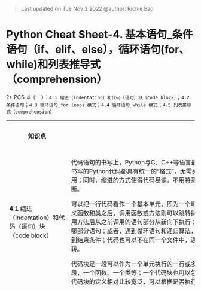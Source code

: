 > Last updated on Tue Nov 2 2022 @author: Richie Bao 

<style>
  code {
    white-space : pre-wrap !important;
    word-break: break-word;
  }
</style>

# Python Cheat Sheet-4. 基本语句_条件语句（if、elif、else），循环语句(for、 while)和列表推导式（comprehension）

<span style = "color:Teal;background-color:;font-size:20.0pt"></span>

?> PCS-4（&nbsp;&nbsp;&nbsp;&nbsp;）：`4.1 缩进（indentation）和代码（语句）块（code block）`；`4.2 条件语句`；`4.3 循环语句_for loops 模式`；`4.4 循环语句_while 模式`；`4.5 列表推导式（comprehension）`

<table style="width:100%">
<tr>
<th style="width:10%"> 知识点 </th>
<th style="width:30%"> 描述 </th>
<th style="width:30%"> 代码段 </th> 
<th style="width:20%"> 运算结果 </th>
<th style="width:10%"> 备注</th> 
</tr>

<tr>
<td> 

__4.1__ 缩进（indentation）和代码（语句）块（code block）

</td>
<td>

代码语句的书写上，Python与C、C++等语言最大的不同是Python强制缩进，这样的好处是任何人书写的Python代码都具有统一的“格式”，无需另行规定基本的代码书写规范，方便代码传播和复用；同时，缩进的方式使得代码易读，不用特意去寻找语句块结束的标志，通过段落就可以轻易判断。


可以把一行代码看作一个基本单元，即为一个可执行的语句。语句通常是从上至下逐行执行，当定义函数和类之后，调用函数或方法则可以跳转执行语句，但跳转后仍是从上至下执行语句，结束调用方法后从之前调用的语句部分从新向下执行；或者，遇到条件语句，需要根据条件判断将要执行哪部分语句；或者，遇到循环语句和递归算法，将从循环位置反复执行同一语句或语句块，直至遇到结束条件；代码也可以不在同一个文件中，通过调用其它文件中的代码，语句的执行顺序也会跳转。

代码块是一段可以作为一个单元执行的一行或多行语句（程序文本），例如一个条件或循环的代码段，一个函数、一个类等；一个代码块也可以包含其它代码块，或调用执行其它代码块，因此对于代码块的定义相对比较宽泛，可以根据是否执行了一个任务来确定，无关任务的大小。

</td>
<td>

</td>
<td>

</td>
<td>
</td>
</tr>

<tr>
<td> 

__4.2__ 条件语句

</td>
<td>

条件语句的基本语法如下：

```python
if test1:
    statement1
elif test2:
    statement2
elif test3:
    statement3
...
else:
    statements
```

同一条件代码块，`if`通常只用一次，`elif`可以执行0次或多次，`else`为不满足上述所有条件后，执行的语句，也可以不调用，但最好通过`else`表明其它情况如何处理。

下面应用了《漫画统计学》<sup>[1]</sup>“美味拉面畅销前50”上刊载的拉面馆的拉面价格数据，并将其存储在了`ranmen_price_lst`列表中。这里给了一个`input()`内置函数来在外部交互输入指令，这里的指令就是条件语句中的`test`部分，如果输入指令满足`if`或`elif`后的要求，则对应执行该语句缩进后的代码。如果都不满足则执行`else`后的语句，提示"Please enter the correct command:("。

> 数据分析时很少用到`input()`函数来外部输入参数值，而通常使用交互图表，一般选择，[tkinter](https://docs.python.org/3/library/tkinter.html) GUI（Graphical User Inteface）<sup>①</sup>工具包，[Plotly](https://plotly.com/python/#controls)<sup>②</sup>自定义控件，[Pygame](https://www.pygame.org/news)游戏编程模块<sup>③</sup>，[gradio](https://gradio.app/)<sup>④</sup>以Web界面演示机器学习模型等既有成熟完善的库来处理。

</td>
<td>

```python
import numpy as np
ranmen_price_lst=[700,850,600,650,980,750,500,890,880,700,890,720,680,650,790,670,680,900,880,720,850,700,780,850,750,
     80,590,650,580,750,800,550,750,700,600,800,800,880,790,790,780,600,690,680,650,890,930,650,777,700]

command=input("Enter your command('mean,std,max,min,median'):")

if command=='mean':
    print(np.mean(ranmen_price_lst))
elif command=='std':
    print(np.std(ranmen_price_lst))
elif command=='max':
    print(np.max(ranmen_price_lst))
elif command=='min':
    print(np.min(ranmen_price_lst))   
elif command=='median':
    print(np.median(ranmen_price_lst))
else:
    print("Please enter the correct command:(") 
```

</td>
<td>

Enter your command('mean,std,max,min,median'):

</td>
<td>
</td>
</tr>


<tr>
<td> 

</td>
<td>


* 嵌套条件语句（Nested if statements）

一个条件下可以再嵌套多个条件，例如下述代码外层条件语句是判断变量`price_x`值是否属于列表`ranmen_price_lst`，如果属于则打印该价格，并执行嵌套条件语句块，判断该值是否大于或者小于等于平均价格；回到外层条件，如果`price_x`值不属于列表`ranmen_price_lst`，则寻找最近值，这里使用了一个`lambda`匿名函数计算绝对值的功能，并将其作为`min(iterable, *[, default=obj, key=func])`函数的`key`参数值，即比较的是匿名函数所定义返回值（差值的绝对值）的最小值，并返回对应绝对值最小的价格列表中的值。打印该值，同时执行嵌套条件，与`if`下嵌套条件一样来判断大于或者小于等于价格均值。

</td>
<td>


```python
import numpy as np
ranmen_price_lst=[700,850,600,650,980,750,500,890,880,700,890,720,680,650,790,670,680,900,880,720,850,700,780,850,750,
     80,590,650,580,750,800,550,750,700,600,800,800,880,790,790,780,600,690,680,650,890,930,650,777,700]

price_x=200.68

abs_difference_func=lambda value:abs(value-price_x)
if price_x in ranmen_price_lst:
    print(price_x)
    if price_x>np.mean(ranmen_price_lst):
        print('The price is higher than the average price.')
    else:
        print('The price is lower than the average price.')    
else:
    print('%.3f is no in ranmen_price_lst.'%price_x)
    closest_value=min(ranmen_price_lst,key=abs_difference_func)
    print('the nearest value to %s is %s.'%(price_x,closest_value))
    # 定义了与if中同样的功能代码块，不过将price_X替换为closest_value
    price_mean=np.mean(ranmen_price_lst)
    if closest_value>price_mean:
        print('The price is higher than the average price.')
    else:
        print('The price is lower than the average price %s.'%price_mean)      
```

</td>
<td>

    200.680 is no in ranmen_price_lst.
    the nearest value to 200.68 is 80.
    The price is lower than the average price 729.34.

</td>
<td>
</td>
</tr>

<tr>
<td> 

</td>
<td>


\+ 尝试下定义函数的优势（下一PCS预热）

如果要重复比较不同值和不同列表值的关系，返回列表最近值，那么上述的代码使用起来不方便，还会很繁琐，也很难分享，不易被其它程序调用（代码复用），因此需要将这一功能代码块定义为函数形式。从下述转换为函数后的代码可以观察到几个需要注意的点：

1. 关于变量名和函数名的命名，可以发现下述的变量名并没有延续上一代码段定义的各类名称，这包括变量名、函数名，及参数名。因为该函数代码的主要功能是比较一个值和一个列表中的值的关系，给的数据不一定是拉面价格，因此函数中各个名称的定义应该尽量通用化，主要表述和反应定义函数所要解决的内容或问题；

2. 对于重复的代码段或变量，通常不会重复书写，例如上述代码中内层的两个判断与均值大小的条件语句块重复书写，因此将其定义为单独的匿名函数`comparisonOF2values`方便调用。也可以看到列表均值的计算`np.mean(ranmen_price_lst)`被书写了两次，可以将该计算语句放置于条件代码块之外赋值给单独变量名，之后只需要用该变量就可，避免重复较长语句的书写；

3. 函数内的打印语句文字，同变量名的定义一样应通用化。

</td>
<td>


```python
def value2values_comparison(x,lst):
    import numpy as np
    
    lst_mean=np.mean(lst)
    abs_difference_func=lambda value:abs(value-x)
    comparisonOF2values=lambda v1,v2:print('x is higher than the average %s of the list.'%lst_mean) if v1>v2 else print('x is lower than the average %s of the list.'%lst_mean)    
        
    if x in lst:
        print("%s in the given list."%x)
        comparisonOF2values(x,lst_mean)   
        return x
    else:
        print('%.3f is not in the list.'%x)
        closest_value=min(lst,key=abs_difference_func)
        print('the nearest value to %s is %s.'%(x,closest_value))
        print("_"*50)
        comparisonOF2values(closest_value,lst_mean)    
        return closest_value
    
ranmen_price_lst=[700,850,600,650,980,750,500,890,880,700,890,720,680,650,790,670,680,900,880,720,850,700,780,850,750,
     80,590,650,580,750,800,550,750,700,600,800,800,880,790,790,780,600,690,680,650,890,930,650,777,700]
price_x=200.68    
price_x_closestValue=value2values_comparison(price_x,ranmen_price_lst)    
print(price_x_closestValue)
```

</td>
<td>

    200.680 is not in the list.
    the nearest value to 200.68 is 80.
    __________________________________________________
    x is lower than the average 729.34 of the list.
    80

</td>
<td>
</td>
</tr>


<tr>
<td> 

</td>
<td>


</td>
<td>

```python
price_x_closestValue=value2values_comparison(890,ranmen_price_lst)    
print(price_x_closestValue)
```

</td>
<td>

    890 in the given list.
    x is higher than the average 729.34 of the list.
    890 

</td>
<td>
</td>
</tr>


<tr>
<td> 

</td>
<td>


</td>
<td>

```python
price_x_closestValue=value2values_comparison(78,[3,4,5,733,66,22,99,88,11])    
print(price_x_closestValue)
```

</td>
<td>

    78.000 is not in the list.
    the nearest value to 78 is 88.
    __________________________________________________
    x is lower than the average 729.34 of the list.
    88

</td>
<td>
</td>
</tr>

<tr>
<td> 

</td>
<td>


* 三元表达式（Ternary Expression）

形如`variable=v1 if test else v2`的语句即为三元表达式，该语句等同于：

```python
if test:
    variable=v1
else:
    variable=v2
```

三元表达式通常用于较简单的条件语句，因为用一行表述较之多行书写更为便捷；但是对于较长，较复杂的条件语句则建议按常规缩进书写。

</td>
<td>

```python
v1=33.5
v2=78.3
max_v1Nv2=v1 if v1>v2 else v2
print(max_v1Nv2)
```

</td>
<td>

    78.3

</td>
<td>
</td>
</tr>

<tr>
<td> 

</td>
<td>


* 用`;`连接简单的语句为一行

如果语句非常的简单，则可以使用`;`将其连接置于一行。下述示例还包括了一个简单的三元表达。


</td>
<td>

```python
x=3.5;y=7.8;print(x if x>y else y)
```

</td>
<td>

    7.8

</td>
<td>
</td>
</tr>

<tr>
<td> 

</td>
<td>


* 条件语句与比较运算符、逻辑运算符和成员运算符

条件语句通常会用逻辑运算符连接多个比较运算符或其他条件，实现条件判断的目的。


</td>
<td>


```python
a,b,c=23,57,68
lst=[23,77,96]

if a<b and c>b:
    print('a is less than c.')
if a<b or b>c:
    print('b is not sure greater than c.')
    
if a not in lst:
    print('a not in list')
else:
    print('a in list')
    
if a in lst:
    print('a in list')
else:
    print('a not in list')    
```


</td>
<td>

    a is less than c.
    b is not sure greater than c.
    a in list
    a in list

</td>
<td>
</td>
</tr>

<tr>
<td> 

</td>
<td>

很多变量可以直接用于条件之后，简化条件书写，例如下述是否为空列表的判断，一个直接使用变量，一个则计算列表的长度来判断是否为0，从而证实是否为空列表。

</td>
<td>


```python
if 1:
    print('return true.')
if 0:
    print('This statement will not be executed.')
else:
    print('It is 0.')
    
if True:
    print('This statement is executed!')

if '':
    print('Empty string...')
else:
    print('This test is an empty string.')    

empty_lst=[]
if not empty_lst:
    print('This is an empty list!!!')
if len(empty_lst)==0:
    print('This is an empty list!!!')
    
lst=[3,4,5]
if lst:
    print('This is not an empty list!!!')
```


</td>
<td>

    return true.
    It is 0.
    This statement is executed!
    This test is an empty string.
    This is an empty list!!!
    This is an empty list!!!
    This is not an empty list!!!

</td>
<td>
</td>
</tr>

<tr>
<td> 

__4.3__ 循环语句_for loops 模式

</td>
<td>


for循环的基本语法为：

```python
for target in object:
    statements
else: # 可选部分
    statements # 如果for循环没有被终断（break）
```

`object` 为序列或者任何可迭代的对象，例如strings、lists、truples、dict和其它内置可迭代（iterable）对象，如`zip()`，`map()`等返回的可迭代对象。

* 循环列表与`enumerate()`

在解释循环语句时，使用了[The Cityscapes Dataset](https://www.cityscapes-dataset.com/)<sup>⑤</sup>的标签数据（Cityscapes数据集集中于城市街道场景的语义解释（semantic understanding），如图像语义分割、对象检测等深度学习模型的训练，这非常适用于对城市空间内容的分析）。为了方便数据的处理，将标签数据存储为`namedtuple`数据格式（结构），`namedtuple`是由Python内置库[collections](https://docs.python.org/3/library/collections.html)<sup>⑥</sup>提供，一般翻译为具名元组。Python内置数据结构tuple（元组）, 不能像表格抬头（例如`pandas`的DataFrame数据结构）一样为数据指定字段名（列名），因此不能够很好的管理数据，这包括对于数据的存储更新和提取，因此`collections.namedtuple`类型的数据结构就解决了这个问题。`namedtuple(typename, field_names, *, rename=False, defaults=None, module=None)`，定义`namedtuple`的输入参数中`typename`为元组的名称，`filed_names`为元组中元素的名称，`rename`为如果元素名称含有Python的关键字，则必须配置该参数为`rename=True`。使用`namedtuple`首先定义一个`namedtuple`对象，例如示例中的`Label`对象，然后应用该对象定义不同的`namedtuple`变量存储数据，例如`label_building`和`label_caravan`。可以通过类属性值（`object.attribute`）的途径读取字段值，及更新字段值。


> [collections](https://docs.python.org/3/library/collections.html)库提供有专门的容器数据类型（container datatype），即数据结构，为dict、 list、 set 和tuple提供了可替代数据存储管理方式。

</td>
<td>


```python
from collections import namedtuple

Label=namedtuple('label',['name','id','trainID','category','categoryID','hasInstances','igoreInEval','color'])
print(Label)
print("_"*50)
label_building=Label( 'building',11,2,'construction',2,False,False, ( 70, 70, 70))
print(label)
print(label_building._fields)

print("_"*50)
print(label_building.name)
print(label_building.id)
print(label_building.category)
print(label_building.color)

print("_"*50)
caravan_lst=['caravan', 29,255,'vehicle',7,True,True, (  0,  0, 90)]
label_caravan=Label._make(caravan_lst)
print(label_caravan.name)
print(label_caravan.id)
print(label_caravan.category)
print(label_caravan.color)

label_caravan=label_caravan._replace(category='schooner',color=(30,30,60)) # 替换属性值
print(label_caravan.category)
print(label_caravan.color)

print("_"*50)
caravan_dict=label_caravan._asdict() # 将nametuple转换为dict
print(caravan_dict)
```

</td>
<td>


    <class '__main__.label'>
    __________________________________________________
    label(name='building', id=11, trainID=2, category='construction', categoryID=2, hasInstances=False, igoreInEval=False, color=(70, 70, 70))
    ('name', 'id', 'trainID', 'category', 'categoryID', 'hasInstances', 'igoreInEval', 'color')
    __________________________________________________
    building
    11
    construction
    (70, 70, 70)
    __________________________________________________
    caravan
    29
    vehicle
    (0, 0, 90)
    schooner
    (30, 30, 60)
    __________________________________________________
    {'name': 'caravan', 'id': 29, 'trainID': 255, 'category': 'schooner', 'categoryID': 7, 'hasInstances': True, 'igoreInEval': True, 'color': (30, 30, 60)}


</td>
<td>
</td>
</tr>

<tr>
<td> 

</td>
<td>


cityscapes的标签数据以namedtuple列表形式存储，列表中的每一个值就为一个namedtuple对象，具有相同的字段名称。通过namedtuple读取值的方法，并配合列表推导式很容易提取各个字段名为单独的列表，或两个到多个字段名提取为字典的模式，建立不同字段之间的映射。为了清晰的观察数据，在输入数据时，有意识的将其各列对其，每一列就为一个具有名称的元素，例如`name`字段列对齐方便观察名称。注意，这里修改了`color`字段的值，使用了[ANSI Escape Sequences/Codes，ANSI code](https://en.wikipedia.org/wiki/ANSI_escape_code)<sup>⑦</sup>，可翻译为ANSI转义序列/代码，ANSI code用于控制光标位置、颜色和字体样式，也包括视频文本终端或终端仿真器。某些字节序列（大多数以 ASCII 转义字符和括号字符开头）被嵌入到文本中。 终端将这些序列解释为命令，而不是逐字显示的文本。

在Python解释器中显示字体的颜色，包括16色模式（8个字体颜色和8个背景颜色）和256色模式。16色字符串格式化的模式示例为`print('\033[2;31;43m CHEESY \033[0;0m')`，或`print('\x1b[2;31;43m CHEESY \x1b[0;0m')`，其中`\033[0;0m')`是重置终端打印颜色为默认，防止继续打印设置的颜色，各字符含义如图：

<img src="./imgs/pcs/pc_4_01.jpg" height='auto' width='700' title="caDesign">


256色打印方式例如`print("\033[48;5;236m\033[38;5;231mStack \033[38;5;208mAbuse\033[0;0m")`， 各字符含义如图：

<img src="./imgs/pcs/pc_4_02.jpg" height='auto' width='700' title="caDesign">

> 参考[How to Print Colored Text in Python](https://stackabuse.com/how-to-print-colored-text-in-python/)<sup>⑧</sup>；[American National Standards Institute , ANSI](https://www.ansi.org/)

</td>
<td>


```python
Label=namedtuple('label',['name','id','trainId','category','catId','hasInstances','igoreInEval','color'])

labels = [
    #       name                     id    trainId   category            catId     hasInstances   ignoreInEval   color
    Label(  'unlabeled'            ,  0 ,      255 , 'void'            , 0       , False        , True         , (0, 30,  47) ),
    Label(  'ego_vehicle'          ,  1 ,      255 , 'void'            , 0       , False        , True         , (0, 31,  46) ),
    Label(  'rectification_border' ,  2 ,      255 , 'void'            , 0       , False        , True         , (0, 32,  45) ),
    Label(  'out_of_roi'           ,  3 ,      255 , 'void'            , 0       , False        , True         , (0, 33,  44) ),
    Label(  'static'               ,  4 ,      255 , 'void'            , 0       , False        , True         , (0, 34,  43) ),
    Label(  'dynamic'              ,  5 ,      255 , 'void'            , 0       , False        , True         , (1, 35,  42) ),
    Label(  'ground'               ,  6 ,      255 , 'void'            , 0       , False        , True         , (1, 36,  41) ),
    Label(  'road'                 ,  7 ,        0 , 'flat'            , 1       , False        , False        , (1, 37,  40) ),
    Label(  'sidewalk'             ,  8 ,        1 , 'flat'            , 1       , False        , False        , (1, 30,  41) ),
    Label(  'parking'              ,  9 ,      255 , 'flat'            , 1       , False        , True         , (1, 31,  42) ),
    Label(  'rail_track'           , 10 ,      255 , 'flat'            , 1       , False        , True         , (2, 32,  43) ),
    Label(  'building'             , 11 ,        2 , 'construction'    , 2       , False        , False        , (2, 33,  44) ),
    Label(  'wall'                 , 12 ,        3 , 'construction'    , 2       , False        , False        , (2, 34,  45) ),
    Label(  'fence'                , 13 ,        4 , 'construction'    , 2       , False        , False        , (2, 35,  46) ),
    Label(  'guard_rail'           , 14 ,      255 , 'construction'    , 2       , False        , True         , (2, 36,  47) ),
    Label(  'bridge'               , 15 ,      255 , 'construction'    , 2       , False        , True         , (3, 37,  40) ),
    Label(  'tunnel'               , 16 ,      255 , 'construction'    , 2       , False        , True         , (3, 30,  42) ),
    Label(  'pole'                 , 17 ,        5 , 'object'          , 3       , False        , False        , (3, 31,  43) ),
    Label(  'polegroup'            , 18 ,      255 , 'object'          , 3       , False        , True         , (3, 32,  44) ),
    Label(  'traffic_light'        , 19 ,        6 , 'object'          , 3       , False        , False        , (3, 33,  45) ),
    Label(  'traffic_sign'         , 20 ,        7 , 'object'          , 3       , False        , False        , (4, 34,  46) ),
    Label(  'vegetation'           , 21 ,        8 , 'nature'          , 4       , False        , False        , (4, 35,  47) ),
    Label(  'terrain'              , 22 ,        9 , 'nature'          , 4       , False        , False        , (4, 36,  40) ),
    Label(  'sky'                  , 23 ,       10 , 'sky'             , 5       , False        , False        , (4, 37,  41) ),
    Label(  'person'               , 24 ,       11 , 'human'           , 6       , True         , False        , (4, 30,  43) ),
    Label(  'rider'                , 25 ,       12 , 'human'           , 6       , True         , False        , (5, 31,  44) ),
    Label(  'car'                  , 26 ,       13 , 'vehicle'         , 7       , True         , False        , (5, 32,  45) ),
    Label(  'truck'                , 27 ,       14 , 'vehicle'         , 7       , True         , False        , (5, 33,  46) ),
    Label(  'bus'                  , 28 ,       15 , 'vehicle'         , 7       , True         , False        , (5, 34,  47) ),
    Label(  'caravan'              , 29 ,      255 , 'vehicle'         , 7       , True         , True         , (5, 35,  42) ),
    Label(  'trailer'              , 30 ,      255 , 'vehicle'         , 7       , True         , True         , (5, 36,  41) ),
    Label(  'train'                , 31 ,       16 , 'vehicle'         , 7       , True         , False        , (0, 37,  40) ),
    Label(  'motorcycle'           , 32 ,       17 , 'vehicle'         , 7       , True         , False        , (1, 30,  44) ),
    Label(  'bicycle'              , 33 ,       18 , 'vehicle'         , 7       , True         , False        , (2, 32,  45) ),
    Label(  'license_plate'        , -1 ,       -1 , 'vehicle'         , 7       , False        , True         , (3, 33,  47) ),
]

print(labels[:3])
```


</td>
<td>

    [label(name='unlabeled', id=0, trainId=255, category='void', catId=0, hasInstances=False, igoreInEval=True, color=(0, 30, 47)), label(name='ego_vehicle', id=1, trainId=255, category='void', catId=0, hasInstances=False, igoreInEval=True, color=(0, 31, 46)), label(name='rectification_border', id=2, trainId=255, category='void', catId=0, hasInstances=False, igoreInEval=True, color=(0, 32, 45))]
    


</td>
<td>
</td>
</tr>


<tr>
<td> 

</td>
<td>



</td>
<td>

```python
print('\x1b[2;31;43m CHEESY \x1b[0;0m')
print("\033[48;5;236m\033[38;5;231mStack \033[38;5;208mAbuse\033[0;0m")
```

</td>
<td>

<img src="./imgs/pcs/pc_4_03.jpg" height='auto' width='auto' title="caDesign">

</td>
<td>
</td>
</tr>

<tr>
<td> 

</td>
<td>


`color_lst`为提取的ANSI code格式颜色数据列表，每一元组值对应text styles（字体类型，包括normal/0, bold/1, light/2, italicized/3, underlined/4, blink/5），foreground（Text）color（字体颜色，包括black/30、 red/31、 green/32、 yellow/33、 blue/34、 purple/35、 cyan/36、 white/37计8个颜色），及background color（字体的背景色，颜色同字体色，但是编号为40-47）。每次循环配置打印颜色值，并以颜色值为打印的字符串。

需要注意对于循环语句，通常包括多个值，甚至千万个待循环值，因此在书写代码时需要增加终止循环的代码`if i==5:break`，当变量`i`每次循环自增1到5时，调用`break`终止语句，跳出循环，待调试一次或几次循环无误后，再循环所有的值，避免等待运算时间，尤其需要花费10分钟以上，甚至多到几个小时或几天才能运算完的代码段。

下述示例代码保留了调试代码，除变量`i`和终止条件语句行外，调试时，要不断用`print()`函数查看变量值，确定变量值是否正确，及确认变量值结构，从而知晓后续代码行应用该变量的方式，或者通过后续要求的数据结构来处理数据为后续所用结构的类型（通常是用后者的方式判断和书写代码）。例如示例中通过`print(color)`来查看通过`color=';'.join([str(i) for i in c])`语句编写满足ANSI code要求的颜色格式，例如`0;30;47`，注意这里的数字为使用`str()`转换数字为字符串，满足使用`%s`格式化符号的要求；也可以不转换为字符串，而是使用`%d`的方式直接格式化。


</td>
<td>

```python
color_lst=[label.color for label in labels]
print(color_lst)

# i=0 #调试用
for c in color_lst:    
    color=';'.join([str(i) for i in c])
    #print(color) # 调试用
    s='\x1b[%sm %s \x1b[0m' % (color,color)
    print(s)
    #if i==5:break # 调试用
    #i+=1  # 调试用
    
```

</td>
<td>

    [(0, 30, 47), (0, 31, 46), (0, 32, 45), (0, 33, 44), (0, 34, 43), (1, 35, 42), (1, 36, 41), (1, 37, 40), (1, 30, 41), (1, 31, 42), (2, 32, 43), (2, 33, 44), (2, 34, 45), (2, 35, 46), (2, 36, 47), (3, 37, 40), (3, 30, 42), (3, 31, 43), (3, 32, 44), (3, 33, 45), (4, 34, 46), (4, 35, 47), (4, 36, 40), (4, 37, 41), (4, 30, 43), (5, 31, 44), (5, 32, 45), (5, 33, 46), (5, 34, 47), (5, 35, 42), (5, 36, 41), (0, 37, 40), (1, 30, 44), (2, 32, 45), (3, 33, 47)]

<img src="./imgs/pcs/pc_4_04.jpg" height='auto' width='auto' title="caDesign">    

</td>
<td>
</td>
</tr>


<tr>
<td> 

</td>
<td>


`enumerate(iterable, start=0)`同时成对返回计数值和列表值，为一个枚举对象（return an enumerate object）。对列表执行`enumerate()`之后，在使用循环语句时可以将成对的计数值和元素值分别赋予给两个变量，如`idx`和`c`。如果并不在`for`循环中直接序列解包，赋予了一个变量，如`i`，则其如`(0, (0, 30, 47))`，仍然需要索引方式或序列解包方式（`idx,c=i`）提取值。

在打印字符时，如果不换行，可以增加参数`end=''`来避免起新行。


</td>
<td>


```python
for idx,c in enumerate(color_lst):    
    color=';'.join([str(i) for i in c])
    s='\x1b[%sm %s \x1b[0m' % (color,idx)
    print(s,end='')
    
print('\n',"_"*50,'\n')    
for i in enumerate(color_lst):    
    # print(i)
    idx,c=i
    color=';'.join([str(i) for i in c])
    s='\x1b[%sm %s \x1b[0m' % (color,idx)
    print(s,end='')
        
```

</td>
<td>

<img src="./imgs/pcs/pc_4_05.jpg" height='auto' width='auto' title="caDesign">   

</td>
<td>
</td>
</tr>


<tr>
<td> 

</td>
<td>


* 循环字典——键值对形式

以键值对形式循环字典是经常使用到的一种方式，可以很方便的同时提取键名和元素值，并在每一次循环中同时处理键名和元素值，再成对输出。例如建立了一个空字典`name2NewColor_dict`，在每次成对循环原有字典值时，修改了颜色值（+1），并按键名和新颜色值成对存储在新建的字典中。

对于新键字典也在终端打印具有色彩的字符串，因为ANSI code格式颜色有值域，如果超出范围则可以看到对应部分不会发生颜色变化。

这里在调试代码时，直接使用了`break`语句，没有结合条件语句，因此该循环在调试时只执行一次循环。


</td>
<td>


```python
name2color_dict={label.name:label.color for label in labels}
print(name2color_dict)

name2NewColor_dict={}
for name,color in name2color_dict.items():
    c=';'.join([str(i) for i in color])
    s='\x1b[%sm %s \x1b[0m' % (c,name)
    print(s,end='')   
    
    name2NewColor_dict[name]=(i+1 for i in color)
    #break
print('\n',"_"*50,'\n')  
for name,color in name2NewColor_dict.items():
    c=';'.join([str(i) for i in color])
    s='\x1b[%sm %s \x1b[0m' % (c,name)
    print(s,end='') 
```

</td>
<td>

    {'unlabeled': (0, 30, 47), 'ego_vehicle': (0, 31, 46), 'rectification_border': (0, 32, 45), 'out_of_roi': (0, 33, 44), 'static': (0, 34, 43), 'dynamic': (1, 35, 42), 'ground': (1, 36, 41), 'road': (1, 37, 40), 'sidewalk': (1, 30, 41), 'parking': (1, 31, 42), 'rail_track': (2, 32, 43), 'building': (2, 33, 44), 'wall': (2, 34, 45), 'fence': (2, 35, 46), 'guard_rail': (2, 36, 47), 'bridge': (3, 37, 40), 'tunnel': (3, 30, 42), 'pole': (3, 31, 43), 'polegroup': (3, 32, 44), 'traffic_light': (3, 33, 45), 'traffic_sign': (4, 34, 46), 'vegetation': (4, 35, 47), 'terrain': (4, 36, 40), 'sky': (4, 37, 41), 'person': (4, 30, 43), 'rider': (5, 31, 44), 'car': (5, 32, 45), 'truck': (5, 33, 46), 'bus': (5, 34, 47), 'caravan': (5, 35, 42), 'trailer': (5, 36, 41), 'train': (0, 37, 40), 'motorcycle': (1, 30, 44), 'bicycle': (2, 32, 45), 'license_plate': (3, 33, 47)}

<img src="./imgs/pcs/pc_4_06.jpg" height='auto' width='auto' title="caDesign">   

</td>
<td>
</td>
</tr>


<tr>
<td> 

</td>
<td>

* `zip()`和`map()`

`zip(*iterables)`将多个列表（序列）返回为成对的值，`for Loops`可以逐个成对循环。下述示例使用了ANSI code格式颜色256模式，用`catId`作为背景颜色，未配置字体颜色，同时字符串之间增加了一个空格，断开名称。


</td>
<td>


```python
name_lst=[label.name for label in labels]
catId_lst=[label.catId for label in labels]

for name,catId in zip(name_lst,catId_lst):
    s='\033[48;5;%dm%s\033[0;0m '%(catId,name)
    print(s,end='')
    #break
```

</td>
<td>

<img src="./imgs/pcs/pc_4_07.jpg" height='auto' width='auto' title="caDesign">

</td>
<td>
</td>
</tr>

<tr>
<td> 

</td>
<td>

`map(func, *iterables)`输入参数`func`，自定义为`lambda`（ˈlamdə）函数，并给了两个输入参数`x`和`n`，返回一个元组，其中一个值保持不变（即name名称），另一个值加1（即用作颜色值的catId加1）。用`for Loops`可以逐个循环给定列表中的值经过`map()`中`func`参数函数的计算的返回值。


</td>
<td>

```python
xAdd33_Wname=lambda x,n:(n,x+33)
for name,catId_new in map(xAdd33_Wname,catId_lst,name_lst):
    # print( name,color)
    s='\033[48;5;%dm%s\033[0;0m '%(catId_new,name)
    print(s,end='')        
    # break
```

</td>
<td>

<img src="./imgs/pcs/pc_4_08.jpg" height='auto' width='auto' title="caDesign">

</td>
<td>
</td>
</tr>

<tr>
<td> 

</td>
<td>

* 循环`range(len())`

在组织列表中数值之间的运算模式时，经常通过列表的不同索引组合规律相加，相乘，或者任何更为复杂的计算来获取新的符合某一规律的列表值。例如`regularAdd_1`为逐个计算列表中相邻两个值之和（即循环时为当前索引对应值和其后索引对应值之和）；`regularAdd_2`为循环时，计算当前索引之前所有值之和；而`regularAdd_3`则结合`slicing`，实现间隔相加的结果。


</td>
<td>


```python
for idx in range(len(name_lst)):
    print('%d-%s;'%(idx,name_lst[idx]),end='')

import random
lst=[random.randint(10,30) for i in range(10)]
print('\n',"_"*50)
print(lst)

regularAdd_1=[]
regularAdd_2=[]
for i in range(len(lst)-1):
    regularAdd_1.append(lst[i]+lst[i+1])
    regularAdd_2.append(sum([lst[i] for i in range(i+1)]))

regularAdd_3=[]
for i in range(1,len(lst)-1,2):
    print(i)
    regularAdd_3.append(lst[i]+lst[i+2])

print(regularAdd_1,'\n',regularAdd_2,'\n',regularAdd_3)
```

</td>
<td>

    0-unlabeled;1-ego_vehicle;2-rectification_border;3-out_of_roi;4-static;5-dynamic;6-ground;7-road;8-sidewalk;9-parking;10-rail_track;11-building;12-wall;13-fence;14-guard_rail;15-bridge;16-tunnel;17-pole;18-polegroup;19-traffic_light;20-traffic_sign;21-vegetation;22-terrain;23-sky;24-person;25-rider;26-car;27-truck;28-bus;29-caravan;30-trailer;31-train;32-motorcycle;33-bicycle;34-license_plate;
     __________________________________________________
    [28, 24, 16, 19, 29, 20, 18, 11, 26, 21]
    1
    3
    5
    7
    [52, 40, 35, 48, 49, 38, 29, 37, 47] 
     [28, 52, 68, 87, 116, 136, 154, 165, 191] 
     [43, 39, 31, 32]

</td>
<td>
</td>
</tr>

<tr>
<td> 

</td>
<td>

* 嵌套循环（nested for loops）

如果要获取嵌套列表、嵌套字典或这任何包含多个嵌套关系的数据结构，或者需要多个序列值运算处理，通常需要用嵌套循环逐层的拆解或嵌套循环不同序列运算。下述示例对同一个列表执行嵌套循环，并相加。为了方便观察数据关系，使用列表推导式切分为嵌套列表，并循逐行环打印，可以看到构建了一个列表中每一个元素与该列表全部值相加的矩阵，这可用于计算多个点列表，两两点之间距离的成本矩阵（起点-目的地 (OD) 成本矩阵），用于城市交通等分析。


</td>
<td>



```python
lst=[random.randint(10,30) for i in range(10)]
print(lst)

regularAdd_4=[]
for i in range(len(lst)):
    for j in range(len(lst)):
        regularAdd_4.append(lst[i]+lst[j])
n=len(lst)

regularAdd_4_chunks=[regularAdd_4[i:i+n] for i in range(0,len(regularAdd_4),n)]   

for sub_lst in regularAdd_4_chunks:
    print(sub_lst)
```


</td>
<td>

    [12, 18, 28, 24, 20, 14, 27, 25, 18, 23]
    [24, 30, 40, 36, 32, 26, 39, 37, 30, 35]
    [30, 36, 46, 42, 38, 32, 45, 43, 36, 41]
    [40, 46, 56, 52, 48, 42, 55, 53, 46, 51]
    [36, 42, 52, 48, 44, 38, 51, 49, 42, 47]
    [32, 38, 48, 44, 40, 34, 47, 45, 38, 43]
    [26, 32, 42, 38, 34, 28, 41, 39, 32, 37]
    [39, 45, 55, 51, 47, 41, 54, 52, 45, 50]
    [37, 43, 53, 49, 45, 39, 52, 50, 43, 48]
    [30, 36, 46, 42, 38, 32, 45, 43, 36, 41]
    [35, 41, 51, 47, 43, 37, 50, 48, 41, 46]
    


</td>
<td>
</td>
</tr>

<tr>
<td> 

</td>
<td>


* `for Loops`中的星号`*`（asterisk）

python中`*`和`**`，除了作为运算符或者字符串中的特殊字符外，通常作为前缀运算符（prefix operators），即在变量之前使用`*`和`**`运算符。`*`和`**`运算符具有丰富的用法。下述应用到循环中的示例是用`*`来收集多个元素值。


</td>
<td>

```python
for a,*b,c in [(1,2,3,4,5),(5,6,7,8)]:
    print(a,b,c)
```


</td>
<td>

    1 [2, 3, 4] 5
    5 [6, 7] 8

</td>
<td>
</td>
</tr>


<tr>
<td> 

__4.4__ 循环语句_while 模式

</td>
<td>


基于语法为：

```python
while test:
    statements
else:
    statements
```
或
```python
while test:
    statements
    if test:break
    if test: continue
else:
    statements
```

`while`的关键是处理循环停止的条件，一种是在`while`之后给出停止条件，例如`while x<=10:`，只要不满足条件就会停止循环，这时给出的条件变量通常在`while`代码块中参与执行相关的运算并会因为变化而不满足给出的条件后跳出循环，例如`x+=1`；或者在`while`代码块内给出条件语句，配合使用`break`停止循环，类似于`for`循环中`break`。


</td>
<td>


```python
x=1
while x<=10:
    print(x,';',end='')
    x+=1    
    
print('\n',"_"*50)
x=1
while True:
    print(x,';',end='')
    x+=1
    if x>10:break
    
print('\n',"_"*50)
x=1
for i in range(1000):
    print(x,';',end='')
    x+=1
    if x>10:break
```


</td>
<td>

    1 ;2 ;3 ;4 ;5 ;6 ;7 ;8 ;9 ;10 ;
     __________________________________________________
    1 ;2 ;3 ;4 ;5 ;6 ;7 ;8 ;9 ;10 ;
     __________________________________________________
    1 ;2 ;3 ;4 ;5 ;6 ;7 ;8 ;9 ;10 ;

</td>
<td>
</td>
</tr>

<tr>
<td> 

</td>
<td>

将`while True/break`用于`input()`函数。

</td>
<td>


```python
while True:
    value=input('To calculate the square root. Enter a number:(enter "stop" to stop the operation)')
    if value=='stop':break
    import math
    print("The square root of \033[1;31;40m%s\033[0m is \033[1;31;40m%.2f\033[0m."%(value, math.sqrt(float(value))))
    
```


</td>
<td>

<img src="./imgs/pcs/pc_4_09.jpg" height='auto' width='auto' title="caDesign">



</td>
<td>
</td>
</tr>

<tr>
<td> 

</td>
<td>

可以给定不同的要求，使用多个`elif`的方式分别计算。不过对于这种在终端交互的方式通常是使用既有的交互图表库。

</td>
<td>


```python
while True:
    import math
    command=input('sqrt, power,sum, or stop:')
    if command=='sqrt':
        number=input('Enter 1 number:')
        print('square root=%.2f'%math.sqrt(float(number)))
    elif command=='power':
        number=input('Enter 1 number:')
        print('power=%.2f'%math.pow(float(number),2))
    elif command=='sum':
        numbers=input('Enter 2 numbers, separated by commas:')
        print('sum=%.2f'%sum([float(v) for v in numbers.split(",")]))
    elif command=='stop':break
```


</td>
<td>


    sqrt, power,sum, or stop: sqrt
    Enter 1 number: 5
    

    square root=2.24
    

    sqrt, power,sum, or stop: power
    Enter 1 number: 5
    

    power=25.00
    

    sqrt, power,sum, or stop: sum
    Enter 2 numbers, separated by commas: 5,6
    

    sum=11.00
    

    sqrt, power,sum, or stop: stop


</td>
<td>
</td>
</tr>


<tr>
<td> 

</td>
<td>

将`while True/break`用于文件读取。注意在书写代码时是将`poi_lst.append(POI._make(line.split(",")))`语句写于`if not line:break`中断语句之后，先判断是否已到行末尾（读取的是否为空行），否则会提示运行错误，因为空行不能执行`line.split(",")`运算。



</td>
<td>


```python
xian_poi_fn='./data/xian_poi.csv' # 存储有西安POI, point of interesting兴趣点数据
f=open(xian_poi_fn,'r', encoding="utf-8") #

from collections import namedtuple
POI=namedtuple('POI',['idx','unknown','name','lat','lon','category','score','price','x','y'])
poi_lst=[]
while True:
    line=f.readline()   
    if not line:break
    poi_lst.append(POI._make(line.split(",")))
    # break #调试用
f.close()
print('The length of the poi list is %d.'%len(poi_lst))
print("_"*50)
for i in poi_lst[:3]:print(i,'\n')    
```


</td>
<td>

    The length of the poi list is 13732.
    __________________________________________________
    POI(idx='1', unknown='0101000020897F000008D599CB26E312418530CECF16EB4C41', name='美香源', lat='34.23709808337344', lon='108.93100212046282', category='美食;中餐厅', score='0', price='', x='309449.6988290106', y='3790381.623479905\n') 
    
    POI(idx='2', unknown='0101000020897F0000B038F4CF9BE31241389AD606BFEC4C41', name='雷记澄城水盆羊肉(红樱路店)', lat='34.244750060429915', lon='108.93113243785623', category='美食;中餐厅', score='3.9', price='20.0', x='309478.95308006834', y='3791230.053424146\n') 
    
    POI(idx='3', unknown='0101000020897F00005C24B17F97E3124160F86A81E5EC4C41', name='段府农家菠菜面(红缨路店)', lat='34.245443456204875', lon='108.93110375582032', category='美食;中餐厅', score='4', price='', x='309477.8746991807', y='3791307.011076972\n') 
  

</td>
<td>
</td>
</tr>

<tr>
<td> 

__4.5__ 列表推导式（comprehension）

</td>
<td>

print
`print('Hello World!') `代码。

</td>
<td>

```python
print('Hello World!') 
```

</td>
<td>

Hello World! 

</td>
<td>
</td>
</tr>

<tr>
<td> 

</td>
<td>

因为使用`for loops`会占据多行，而只要不是复杂的循环，使用列表推导式是优先选择，不仅会简化代码行，同时书写起来相对要便捷的多。其语法为`newlist=[expression for item in iterable if condition == True]`，或者`newlist=[expression1 if condition == True else expression2 for item in iterable]`


</td>
<td>


```python
lst=[9,8,7,6,5,4,3]
for i in range(len(lst)):
    lst[i]+=10
print(lst)

lst=[9,8,7,6,5,4,3]
lst_A=[i+10 for i  in lst]
print(lst_A)
```

</td>
<td>

    [19, 18, 17, 16, 15, 14, 13]
    [19, 18, 17, 16, 15, 14, 13]

</td>
<td>
</td>
</tr>


<tr>
<td> 

</td>
<td>

列表推导式也可以转换具有条件语句的`for loops`。

</td>
<td>

```python
lst=[9,8,7,6,5,4,3]
for i in range(len(lst)):
    if i%2==0:lst[i]+=10
    else:lst[i]+=100
print(lst)

lst=[9,8,7,6,5,4,3]
lst_B=[lst[i]+10 if i%2==0 else lst[i]+100 for i  in range(len(lst))]
print(lst_B)
```

</td>
<td>

    [19, 108, 17, 106, 15, 104, 13]
    [19, 108, 17, 106, 15, 104, 13]

</td>
<td>
</td>
</tr>


<tr>
<td> 

</td>
<td>

将嵌套循环转换为列表推导式计算。

</td>
<td>

```python
monogram_lst=[]
for i in 'abcd':
    for j in 'hijk':
        monogram_lst.append('%s-%s'%(i,j)) 
print(monogram_lst)        

monogram_lst_A=['%s-%s'%(i,j) for i in 'abcd' for j in 'hijk']
print(monogram_lst_A)
```

</td>
<td>

    ['a-h', 'a-i', 'a-j', 'a-k', 'b-h', 'b-i', 'b-j', 'b-k', 'c-h', 'c-i', 'c-j', 'c-k', 'd-h', 'd-i', 'd-j', 'd-k']
    ['a-h', 'a-i', 'a-j', 'a-k', 'b-h', 'b-i', 'b-j', 'b-k', 'c-h', 'c-i', 'c-j', 'c-k', 'd-h', 'd-i', 'd-j', 'd-k']

</td>
<td>
</td>
</tr>

<tr>
<td> 

</td>
<td>

列表推导式用于dict数据结构。将`hasInstances`字段的布尔值转换为0或1。

</td>
<td>

```python
name2hasInstances_dict={label.name:label.hasInstances for label in labels}
print(name2hasInstances_dict)
print({k:int(v) for k,v in name2hasInstances_dict.items()})

```

</td>
<td>

    {'unlabeled': False, 'ego_vehicle': False, 'rectification_border': False, 'out_of_roi': False, 'static': False, 'dynamic': False, 'ground': False, 'road': False, 'sidewalk': False, 'parking': False, 'rail_track': False, 'building': False, 'wall': False, 'fence': False, 'guard_rail': False, 'bridge': False, 'tunnel': False, 'pole': False, 'polegroup': False, 'traffic_light': False, 'traffic_sign': False, 'vegetation': False, 'terrain': False, 'sky': False, 'person': True, 'rider': True, 'car': True, 'truck': True, 'bus': True, 'caravan': True, 'trailer': True, 'train': True, 'motorcycle': True, 'bicycle': True, 'license_plate': False}
    {'unlabeled': 0, 'ego_vehicle': 0, 'rectification_border': 0, 'out_of_roi': 0, 'static': 0, 'dynamic': 0, 'ground': 0, 'road': 0, 'sidewalk': 0, 'parking': 0, 'rail_track': 0, 'building': 0, 'wall': 0, 'fence': 0, 'guard_rail': 0, 'bridge': 0, 'tunnel': 0, 'pole': 0, 'polegroup': 0, 'traffic_light': 0, 'traffic_sign': 0, 'vegetation': 0, 'terrain': 0, 'sky': 0, 'person': 1, 'rider': 1, 'car': 1, 'truck': 1, 'bus': 1, 'caravan': 1, 'trailer': 1, 'train': 1, 'motorcycle': 1, 'bicycle': 1, 'license_plate': 0}

</td>
<td>
</td>
</tr>




</table>

---

注释（Notes）：

① tkinter，是Tcl/Tk GUI工具包的标准Python接口（<https://docs.python.org/3/library/tkinter.html>）。

② Plotly，是一个通过数据应用实现数据驱动决策的实践者，构建有支持多种编程语言的图表库（<https://plotly.com/python/#controls>）。

③ Pygame，是一套跨平台的Python模块，用于编写视频游戏。它包括计算机图形和声音库，旨在与Python编程语言一起使用。（<https://www.pygame.org>）。

④ gradio，是演示机器学习模型的最快方式，提供一个友好的网络界面，任何人都可以在任何地方使用该模型（<https://gradio.app/>）。

⑤ The Cityscapes Dataset，大规模数据集，包含了50个不同城市的街道场景中记录的各种立体（stereo）视频序列，除了20,000个弱注释帧的大集合外，还有5,000帧的高质量像素级注释（<https://www.cityscapes-dataset.com/>）。

⑥ collections，这个模块实现了专门的容器数据类型，提供了Python的通用内置容器（数据结构），dict、list、set和tuple的替代格式（<https://docs.python.org/3/library/collections.html>）。

⑦ ANSI Escape Sequences/Codes，ANSI code，是一种带内信号（in-band signaling）标准，用于控制视频文本终端和终端仿真器上的光标位置、颜色、字体风格和其他选项。某些字节序列，大多数以ASCII转义字符和括号字符开始，被嵌入文本中。终端将这些序列解释为命令，而不是逐字显示的文本。（<https://en.wikipedia.org/wiki/ANSI_escape_code>）。

⑧ How to Print Colored Text in Python，（<https://stackabuse.com/how-to-print-colored-text-in-python/>）。

参考文献（References）:

[1] (日)高桥 信著,陈刚译.株式会社TREND-PRO漫画制作.漫画统计学[M].科学出版社.北京,2019.8.


<a href="./ipynb/PCS_4_基本语句_if_for.ipynb" >PC4-ipynb download</a>